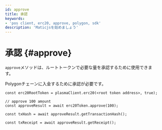 ```yaml
---
id: approve
title: 承認
keywords:
- 'pos client, erc20, approve, polygon, sdk'
description: 'Maticjsを始めましょう'
---
```


# 承認 {#approve}

`approve`メソッドは、ルートトークンで必要な量を承認するために使用できます。

Polygonチェーンに入金するために承認が必要です。

```
const erc20RootToken = plasmaClient.erc20(<root token address>, true);

// approve 100 amount
const approveResult = await erc20Token.approve(100);

const txHash = await approveResult.getTransactionHash();

const txReceipt = await approveResult.getReceipt();

```
